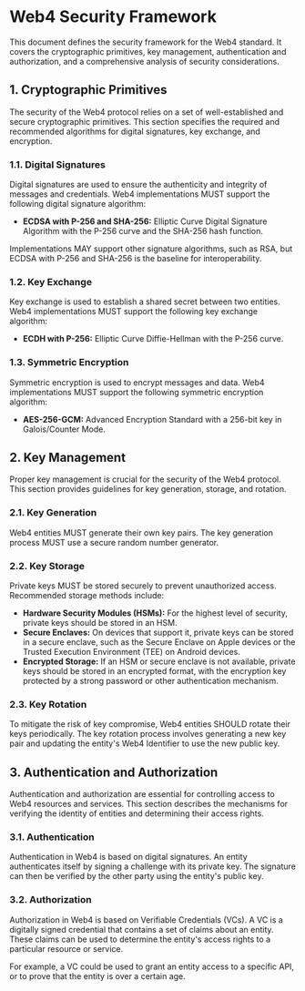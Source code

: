 # Web4 Security Framework

This document defines the security framework for the Web4 standard. It covers the cryptographic primitives, key management, authentication and authorization, and a comprehensive analysis of security considerations.




## 1. Cryptographic Primitives

The security of the Web4 protocol relies on a set of well-established and secure cryptographic primitives. This section specifies the required and recommended algorithms for digital signatures, key exchange, and encryption.

### 1.1. Digital Signatures

Digital signatures are used to ensure the authenticity and integrity of messages and credentials. Web4 implementations MUST support the following digital signature algorithm:

-   **ECDSA with P-256 and SHA-256:** Elliptic Curve Digital Signature Algorithm with the P-256 curve and the SHA-256 hash function.

Implementations MAY support other signature algorithms, such as RSA, but ECDSA with P-256 and SHA-256 is the baseline for interoperability.

### 1.2. Key Exchange

Key exchange is used to establish a shared secret between two entities. Web4 implementations MUST support the following key exchange algorithm:

-   **ECDH with P-256:** Elliptic Curve Diffie-Hellman with the P-256 curve.

### 1.3. Symmetric Encryption

Symmetric encryption is used to encrypt messages and data. Web4 implementations MUST support the following symmetric encryption algorithm:

-   **AES-256-GCM:** Advanced Encryption Standard with a 256-bit key in Galois/Counter Mode.




## 2. Key Management

Proper key management is crucial for the security of the Web4 protocol. This section provides guidelines for key generation, storage, and rotation.

### 2.1. Key Generation

Web4 entities MUST generate their own key pairs. The key generation process MUST use a secure random number generator.

### 2.2. Key Storage

Private keys MUST be stored securely to prevent unauthorized access. Recommended storage methods include:

-   **Hardware Security Modules (HSMs):** For the highest level of security, private keys should be stored in an HSM.
-   **Secure Enclaves:** On devices that support it, private keys can be stored in a secure enclave, such as the Secure Enclave on Apple devices or the Trusted Execution Environment (TEE) on Android devices.
-   **Encrypted Storage:** If an HSM or secure enclave is not available, private keys should be stored in an encrypted format, with the encryption key protected by a strong password or other authentication mechanism.

### 2.3. Key Rotation

To mitigate the risk of key compromise, Web4 entities SHOULD rotate their keys periodically. The key rotation process involves generating a new key pair and updating the entity's Web4 Identifier to use the new public key.




## 3. Authentication and Authorization

Authentication and authorization are essential for controlling access to Web4 resources and services. This section describes the mechanisms for verifying the identity of entities and determining their access rights.

### 3.1. Authentication

Authentication in Web4 is based on digital signatures. An entity authenticates itself by signing a challenge with its private key. The signature can then be verified by the other party using the entity's public key.

### 3.2. Authorization

Authorization in Web4 is based on Verifiable Credentials (VCs). A VC is a digitally signed credential that contains a set of claims about an entity. These claims can be used to determine the entity's access rights to a particular resource or service.

For example, a VC could be used to grant an entity access to a specific API, or to prove that the entity is over a certain age.


